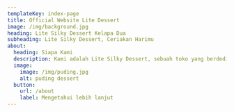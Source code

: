 ```yaml
---
templateKey: index-page
title: Official Website Lite Dessert
image: /img/background.jpg
heading: Lite Silky Dessert Kelapa Dua
subheading: Lite Silky Dessert, Ceriakan Harimu
about:
  heading: Siapa Kami
  description: Kami adalah Lite Silky Dessert, sebuah toko yang berdedikasi untuk menciptakan hidangan penutup lezat dan ringan yang bisa dinikmati siapa saja tanpa rasa bersalah. Kami percaya bahwa dessert terbaik adalah yang tidak hanya memanjakan lidah, tetapi juga memberikan ketenangan pikiran.
  image:
    image: /img/puding.jpg
    alt: puding dessert
  button:
    url: /about
    label: Mengetahui lebih lanjut
---
```

